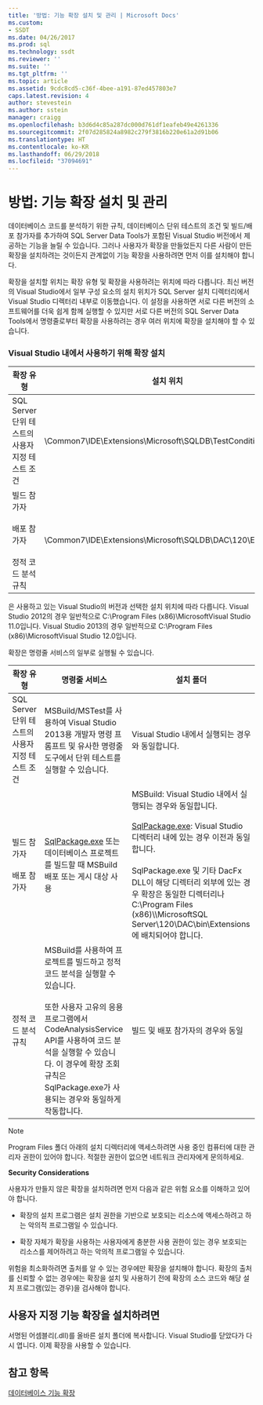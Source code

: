 ```yaml
---
title: '방법: 기능 확장 설치 및 관리 | Microsoft Docs'
ms.custom:
- SSDT
ms.date: 04/26/2017
ms.prod: sql
ms.technology: ssdt
ms.reviewer: ''
ms.suite: ''
ms.tgt_pltfrm: ''
ms.topic: article
ms.assetid: 9cdc8cd5-c36f-4bee-a191-87ed457803e7
caps.latest.revision: 4
author: stevestein
ms.author: sstein
manager: craigg
ms.openlocfilehash: b3d6d4c85a287dc000d761df1eafeb49e4261336
ms.sourcegitcommit: 2f07d285824a8982c279f3816b220e61a2d91b06
ms.translationtype: HT
ms.contentlocale: ko-KR
ms.lasthandoff: 06/29/2018
ms.locfileid: "37094691"
---
```

# <a name="how-to-install-and-manage-feature-extensions"></a>방법: 기능 확장 설치 및 관리
데이터베이스 코드를 분석하기 위한 규칙, 데이터베이스 단위 테스트의 조건 및 빌드/배포 참가자를 추가하여 SQL Server Data Tools가 포함된 Visual Studio 버전에서 제공하는 기능을 늘릴 수 있습니다. 그러나 사용자가 확장을 만들었든지 다른 사람이 만든 확장을 설치하려는 것이든지 관계없이 기능 확장을 사용하려면 먼저 이를 설치해야 합니다.  
  
확장을 설치할 위치는 확장 유형 및 확장을 사용하려는 위치에 따라 다릅니다. 최신 버전의 Visual Studio에서 일부 구성 요소의 설치 위치가 SQL Server 설치 디렉터리에서 Visual Studio 디렉터리 내부로 이동했습니다. 이 설정을 사용하면 서로 다른 버전의 소프트웨어를 더욱 쉽게 함께 실행할 수 있지만 서로 다른 버전의 SQL Server Data Tools에서 명령줄로부터 확장을 사용하려는 경우 여러 위치에 확장을 설치해야 할 수 있습니다.  
  
### <a name="installing-extensions-for-use-inside-visual-studio"></a>Visual Studio 내에서 사용하기 위해 확장 설치  
  
|확장 유형|설치 위치|  
|------------------|--------------------|  
|SQL Server 단위 테스트의 사용자 지정 테스트 조건|<Visual Studio Install Dir>\Common7\IDE\Extensions\\Microsoft\SQLDB\TestConditions|  
|빌드 참가자<br /><br />배포 참가자<br /><br />정적 코드 분석 규칙|<Visual Studio Install Dir>\Common7\IDE\Extensions\\Microsoft\SQLDB\DAC\120\Extensions|  
  
<Visual Studio Install Dir>은 사용하고 있는 Visual Studio의 버전과 선택한 설치 위치에 따라 다릅니다. Visual Studio 2012의 경우 일반적으로 C:\Program Files (x86)\\MicrosoftVisual Studio 11.0입니다. Visual Studio 2013의 경우 일반적으로 C:\Program Files (x86)\\MicrosoftVisual Studio 12.0입니다.  
  
확장은 명령줄 서비스의 일부로 실행될 수 있습니다.  
  
|확장 유형|명령줄 서비스|설치 폴더|  
|------------------|------------------------|------------------|  
|SQL Server 단위 테스트의 사용자 지정 테스트 조건|MSBuild/MSTest를 사용하여 Visual Studio 2013용 개발자 명령 프롬프트 및 유사한 명령줄 도구에서 단위 테스트를 실행할 수 있습니다.|Visual Studio 내에서 실행되는 경우와 동일합니다.|  
|빌드 참가자<br /><br />배포 참가자|[SqlPackage.exe](../tools/sqlpackage.md) 또는 데이터베이스 프로젝트를 빌드할 때 MSBuild 배포 또는 게시 대상 사용|MSBuild: Visual Studio 내에서 실행되는 경우와 동일합니다.<br /><br />[SqlPackage.exe](../tools/sqlpackage.md): Visual Studio 디렉터리 내에 있는 경우 이전과 동일합니다.<br /><br />SqlPackage.exe 및 기타 DacFx DLL이 해당 디렉터리 외부에 있는 경우 확장은 동일한 디렉터리나 C:\Program Files (x86)\\\MicrosoftSQL Server\120\DAC\bin\Extensions에 배치되어야 합니다.|  
|정적 코드 분석 규칙|MSBuild를 사용하여 프로젝트를 빌드하고 정적 코드 분석을 실행할 수 있습니다.<br /><br />또한 사용자 고유의 응용 프로그램에서 CodeAnalysisService API를 사용하여 코드 분석을 실행할 수 있습니다. 이 경우에 확장 조회 규칙은 SqlPackage.exe가 사용되는 경우와 동일하게 작동합니다.|빌드 및 배포 참가자의 경우와 동일|  
  
> [!NOTE]  
> Program Files 폴더 아래의 설치 디렉터리에 액세스하려면 사용 중인 컴퓨터에 대한 관리자 권한이 있어야 합니다. 적절한 권한이 없으면 네트워크 관리자에게 문의하세요.  
  
**Security Considerations**  
  
사용자가 만들지 않은 확장을 설치하려면 먼저 다음과 같은 위험 요소를 이해하고 있어야 합니다.  
  
-   확장의 설치 프로그램은 설치 권한을 기반으로 보호되는 리소스에 액세스하려고 하는 악의적 프로그램일 수 있습니다.  
  
-   확장 자체가 확장을 사용하는 사용자에게 충분한 사용 권한이 있는 경우 보호되는 리소스를 제어하려고 하는 악의적 프로그램일 수 있습니다.  
  
위험을 최소화하려면 출처를 알 수 있는 경우에만 확장을 설치해야 합니다. 확장의 출처를 신뢰할 수 없는 경우에는 확장을 설치 및 사용하기 전에 확장의 소스 코드와 해당 설치 프로그램(있는 경우)을 검사해야 합니다.  
  
## <a name="to-install-a-custom-feature-extension"></a>사용자 지정 기능 확장을 설치하려면  
서명된 어셈블리(.dll)를 올바른 설치 폴더에 복사합니다. Visual Studio를 닫았다가 다시 엽니다. 이제 확장을 사용할 수 있습니다.  
  
## <a name="see-also"></a>참고 항목  
[데이터베이스 기능 확장](../ssdt/extending-the-database-features.md)  
  
